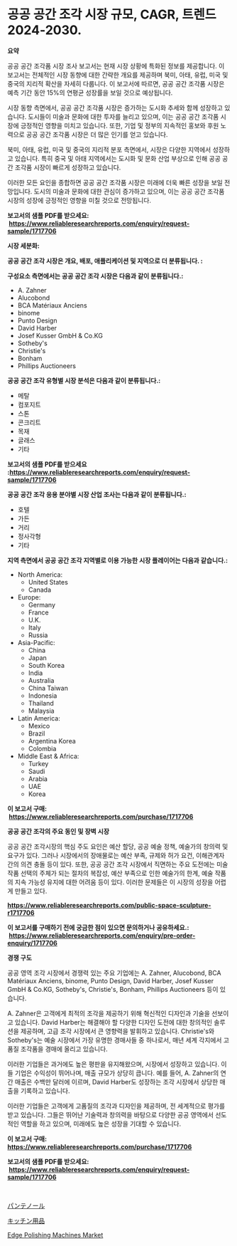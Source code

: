 <p><h1>공공 공간 조각 시장 규모, CAGR, 트렌드 2024-2030.</h1></p><p><strong>요약</strong></p>
<p><p>공공 공간 조각품 시장 조사 보고서는 현재 시장 상황에 특화된 정보를 제공합니다. 이 보고서는 전체적인 시장 동향에 대한 간략한 개요를 제공하며 북미, 아태, 유럽, 미국 및 중국의 지리적 확산을 자세히 다룹니다. 이 보고서에 따르면, 공공 공간 조각품 시장은 예측 기간 동안 15%의 연평균 성장률을 보일 것으로 예상됩니다.</p><p>시장 동향 측면에서, 공공 공간 조각품 시장은 증가하는 도시화 추세와 함께 성장하고 있습니다. 도시들이 미술과 문화에 대한 투자를 늘리고 있으며, 이는 공공 공간 조각품 시장에 긍정적인 영향을 미치고 있습니다. 또한, 기업 및 정부의 지속적인 홍보와 후원 노력으로 공공 공간 조각품 시장은 더 많은 인기를 얻고 있습니다.</p><p>북미, 아태, 유럽, 미국 및 중국의 지리적 분포 측면에서, 시장은 다양한 지역에서 성장하고 있습니다. 특히 중국 및 아태 지역에서는 도시화 및 문화 산업 부상으로 인해 공공 공간 조각품 시장이 빠르게 성장하고 있습니다.</p><p>이러한 모든 요인을 종합하면 공공 공간 조각품 시장은 미래에 더욱 빠른 성장을 보일 전망입니다. 도시의 미술과 문화에 대한 관심이 증가하고 있으며, 이는 공공 공간 조각품 시장의 성장에 긍정적인 영향을 미칠 것으로 전망됩니다.</p></p>
<p><strong>보고서의 샘플 PDF를 받으세요: &nbsp;<a href="https://www.reliableresearchreports.com/enquiry/request-sample/1717706">https://www.reliableresearchreports.com/enquiry/request-sample/1717706</a></strong></p>
<p><strong>시장 세분화:</strong></p>
<p><strong> 공공 공간 조각 시장은 개요, 배포, 애플리케이션 및 지역으로 더 분류됩니다. :</strong></p>
<p><strong>구성요소 측면에서는 공공 공간 조각 시장은 다음과 같이 분류됩니다.:</strong></p>
<p><ul><li>A. Zahner</li><li>Alucobond</li><li>BCA Matériaux Anciens</li><li>binome</li><li>Punto Design</li><li>David Harber</li><li>Josef Kusser GmbH & Co.KG</li><li>Sotheby's</li><li>Christie's</li><li>Bonham</li><li>Phillips Auctioneers</li></ul></p>
<p><strong> 공공 공간 조각 유형별 시장 분석은 다음과 같이 분류됩니다.:</strong></p>
<p><ul><li>메탈</li><li>컴포지트</li><li>스톤</li><li>콘크리트</li><li>목재</li><li>글래스</li><li>기타</li></ul></p>
<p><strong>보고서의 샘플 PDF를 받으세요 :<a href="https://www.reliableresearchreports.com/enquiry/request-sample/1717706">https://www.reliableresearchreports.com/enquiry/request-sample/1717706</a></strong></p>
<p><strong> 공공 공간 조각 응용 분야별 시장 산업 조사는 다음과 같이 분류됩니다.:</strong></p>
<p><ul><li>호텔</li><li>가든</li><li>거리</li><li>정사각형</li><li>기타</li></ul></p>
<p><strong>지역 측면에서 공공 공간 조각 지역별로 이용 가능한 시장 플레이어는 다음과 같습니다.:</strong></p>
<p><ul>
    <li>
        North America:
        <ul>
            <li>United States</li>
            <li>Canada</li>
        </ul>
    </li>
    <li>
        Europe:
        <ul>
            <li>Germany</li>
            <li>France</li>
            <li>U.K.</li>
            <li>Italy</li>
            <li>Russia</li>
        </ul>
    </li>
    <li>
        Asia-Pacific:
        <ul>
            <li>China</li>
            <li>Japan</li>
            <li>South Korea</li>
            <li>India</li>
            <li>Australia</li>
            <li>China Taiwan</li>
            <li>Indonesia</li>
            <li>Thailand</li>
            <li>Malaysia</li>
        </ul>
    </li>
    <li>
        Latin America:
        <ul>
            <li>Mexico</li>
            <li>Brazil</li>
            <li>Argentina Korea</li>
            <li>Colombia</li>
        </ul>
    </li>
    <li>
        Middle East & Africa:
        <ul>
            <li>Turkey</li>
            <li>Saudi</li>
            <li>Arabia</li>
            <li>UAE</li>
            <li>Korea</li>
        </ul>
    </li>
    </ul></p>
<p><strong>이 보고서 구매: &nbsp;<a href="https://www.reliableresearchreports.com/purchase/1717706">https://www.reliableresearchreports.com/purchase/1717706</a></strong></p>
<p><strong>공공 공간 조각의 주요 동인 및 장벽 시장</strong></p>
<p><p>공공 공간 조각시장의 핵심 주도 요인은 예산 할당, 공공 예술 정책, 예술가의 창의력 및 요구가 있다. 그러나 시장에서의 장애물로는 예산 부족, 규제와 허가 요건, 이해관계자 간의 의견 충돌 등이 있다. 또한, 공공 공간 조각 시장에서 직면하는 주요 도전에는 미술 작품 선택의 주체가 되는 절차의 복잡성, 예산 부족으로 인한 예술가의 한계, 예술 작품의 지속 가능성 유지에 대한 어려움 등이 있다. 이러한 문제들은 이 시장의 성장을 어렵게 만들고 있다.</p></p>
<p><strong><a href="https://www.reliableresearchreports.com/public-space-sculpture-r1717706">https://www.reliableresearchreports.com/public-space-sculpture-r1717706</a></strong></p>
<p><strong>이 보고서를 구매하기 전에 궁금한 점이 있으면 문의하거나 공유하세요.: &nbsp;<a href="https://www.reliableresearchreports.com/enquiry/pre-order-enquiry/1717706">https://www.reliableresearchreports.com/enquiry/pre-order-enquiry/1717706</a></strong></p>
<p><strong>경쟁 구도</strong></p>
<p><p>공공 영역 조각 시장에서 경쟁력 있는 주요 기업에는 A. Zahner, Alucobond, BCA Matériaux Anciens, binome, Punto Design, David Harber, Josef Kusser GmbH & Co.KG, Sotheby's, Christie's, Bonham, Phillips Auctioneers 등이 있습니다.</p><p>A. Zahner은 고객에게 최적의 조각을 제공하기 위해 혁신적인 디자인과 기술을 선보이고 있습니다. David Harber는 해결해야 할 다양한 디자인 도전에 대한 창의적인 솔루션을 제공하며, 고급 조각 시장에서 큰 영향력을 발휘하고 있습니다. Christie's와 Sotheby's는 예술 시장에서 가장 유명한 경매사들 중 하나로서, 매년 세계 각지에서 고품질 조각품을 경매에 올리고 있습니다.</p><p>이러한 기업들은 과거에도 높은 평판을 유지해왔으며, 시장에서 성장하고 있습니다. 이들 기업은 수익성이 뛰어나며, 매출 규모가 상당히 큽니다. 예를 들어, A. Zahner의 연간 매출은 수백만 달러에 이르며, David Harber도 성장하는 조각 시장에서 상당한 매출을 기록하고 있습니다.</p><p>이러한 기업들은 고객에게 고품질의 조각과 디자인을 제공하며, 전 세계적으로 평가를 받고 있습니다. 그들은 뛰어난 기술력과 창의력을 바탕으로 다양한 공공 영역에서 선도적인 역할을 하고 있으며, 미래에도 높은 성장을 기대할 수 있습니다.</p></p>
<p><strong>이 보고서 구매: &nbsp; <a href="https://www.reliableresearchreports.com/purchase/1717706">https://www.reliableresearchreports.com/purchase/1717706</a></strong></p>
<p><strong>보고서의 샘플 PDF를 받으세요: &nbsp;<a href="https://www.reliableresearchreports.com/enquiry/request-sample/1717706">https://www.reliableresearchreports.com/enquiry/request-sample/1717706</a></strong><strong></strong></p>
<p>&nbsp;</p>
<p><p><a href="https://github.com/KaydenJohns1964/Market-Research-Report-List-1/blob/main/301288427485.md">パンテノール</a></p><p><a href="https://github.com/marbadji/Market-Research-Report-List-1/blob/main/770220627484.md">キッチン用品</a></p><p><a href="https://github.com/mancsybtousav/Market-Research-Report-List-2/blob/main/edge-polishing-machines-market.md">Edge Polishing Machines Market</a></p></p>
